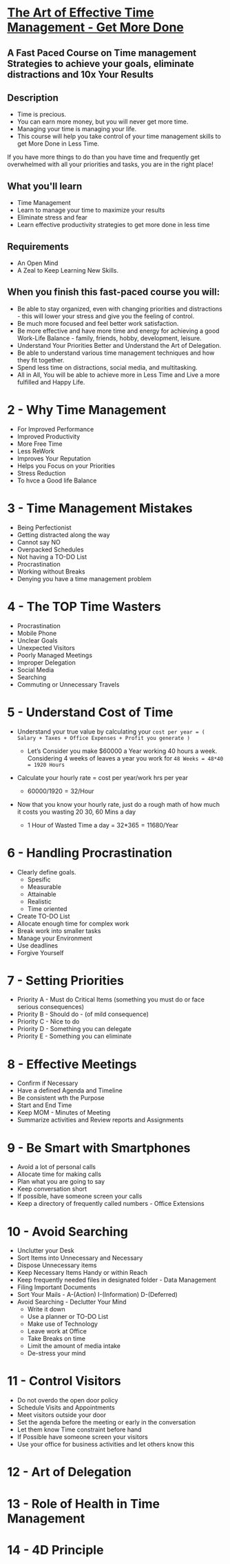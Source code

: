 # [The Art of Effective Time Management - Get More Done](https://www.udemy.com/course/the-art-of-effective-time-management-get-more-done/)
## A Fast Paced Course on Time management Strategies to achieve your goals, eliminate distractions and 10x Your Results

## Description
- Time is precious.
- You can earn more money, but you will never get more time.
- Managing your time is managing your life.
- This course will help you take control of your time management skills to get More Done in Less Time.

If you have more things to do than you have time and frequently get overwhelmed with all your priorities and tasks, you are in the right place!

## What you'll learn
- Time Management
- Learn to manage your time to maximize your results
- Eliminate stress and fear
- Learn effective productivity strategies to get more done in less time

## Requirements
- An Open Mind
- A Zeal to Keep Learning New Skills.

## When you finish this fast-paced course you will:
- Be able to stay organized, even with changing priorities and distractions - this will lower your stress and give you the feeling of control.
- Be much more focused and feel better work satisfaction.
- Be more effective and have more time and energy for achieving a good Work-Life Balance - family, friends, hobby, development, leisure.
- Understand Your Priorities Better and Understand the Art of Delegation.
- Be able to understand various time management techniques and how they fit together.
- Spend less time on distractions, social media, and multitasking.
- All in All, You will be able to achieve more in Less Time and Live a more fulfilled and Happy Life.




# 2 - Why Time Management
- For Improved Performance 
- Improved Productivity
- More Free Time
- Less ReWork
- Improves Your Reputation 
- Helps you Focus on your Priorities 
- Stress Reduction 
- To hvce a Good life Balance

# 3 - Time Management Mistakes 
- Being Perfectionist
- Getting distracted along the way
- Cannot say NO
- Overpacked Schedules
- Not having a TO-DO List
- Procrastination
- Working without Breaks
- Denying you have a time management problem

# 4 - The TOP Time Wasters
- Procrastination 
- Mobile Phone
- Unclear Goals
- Unexpected Visitors 
- Poorly Managed Meetings 
- Improper Delegation 
- Social Media
- Searching
- Commuting or Unnecessary Travels 

# 5 - Understand Cost of Time
- Understand your true value by calculating your `cost per year = ( Salary + Taxes + Office Expenses + Profit you generate )`  
  - Let’s Consider you make $60000 a Year working 40 hours a week. Considering 4 weeks of leaves a year you work for `48 Weeks = 48*40 = 1920 Hours` 

- Calculate your hourly rate = cost per year/work hrs per year  
  - 60000$/1920 = 32$/Hour 

- Now that you know your hourly rate, just do a rough math of how much it costs you wasting 20 30, 60 Mins a day
  - 1 Hour of Wasted Time a day = 32$*365 = 11680$/Year

# 6 - Handling Procrastination
- Clearly define goals.
  - Spesific
  - Measurable
  - Attainable
  - Realistic
  - Time oriented
- Create TO-DO List
- Allocate enough time for complex work
- Break work into smaller tasks
- Manage your Environment 
- Use deadlines
- Forgive Yourself

# 7 - Setting Priorities 
- Priority A - Must do Critical Items (something you must do or face serious consequences)
- Priority B - Should do - (of mild consequence)
- Priority C - Nice to do 
- Priority D - Something you can delegate
- Priority E - Something you can eliminate

# 8 - Effective Meetings
- Confirm if Necessary
- Have a defined Agenda and Timeline
- Be consistent wth the Purpose
- Start and End Time
- Keep MOM - Minutes of Meeting
- Summarize activities and Review reports and Assignments

# 9 - Be Smart with Smartphones
- Avoid a lot of personal calls
- Allocate time for making calls
- Plan what you are going to say
- Keep conversation short
- If possible, have someone screen your calls
- Keep a directory of frequently called numbers - Office Extensions

# 10 - Avoid Searching
- Unclutter your Desk
- Sort Items into Unnecessary and Necessary
- Dispose Unnecessary items
- Keep Necessary Items Handy or within Reach
- Keep frequently needed files in designated folder - Data Management
- Filing Important Documents
- Sort Your Mails - A-(Action) I-(Information) D-(Deferred)
- Avoid Searching - Declutter Your Mind
  - Write it down
  - Use a planner or TO-DO List
  - Make use of Technology
  - Leave work at Office
  - Take Breaks on time
  - Limit the amount of media intake
  - De-stress your mind
 
# 11 - Control Visitors
- Do not overdo the open door policy
- Schedule Visits and Appointments
- Meet visitors outside your door
- Set the agenda before the meeting or early in the conversation
- Let them know Time constraint before hand
- If Possible have someone screen your visitors
- Use your office for business activities and let others know this 

# 12 - Art of Delegation

# 13 - Role of Health in Time Management

# 14 - 4D Principle

